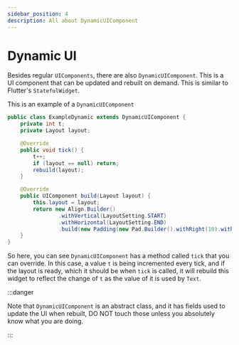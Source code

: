 ```yaml
---
sidebar_position: 4
description: All about DynamicUIComponent
---
```

# Dynamic UI

Besides regular `UIComponents`, there are also `DynamicUIComponent`. This is a UI component that can be updated and rebuilt on demand.
This is similar to Flutter's `StatefulWidget`.

This is an example of a `DynamicUIComponent`

```java
public class ExampleDynamic extends DynamicUIComponent {
    private int t;
    private Layout layout;

    @Override
    public void tick() {
        t++;
        if (layout == null) return;
        rebuild(layout);
    }

    @Override
    public UIComponent build(Layout layout) {
        this.layout = layout;
        return new Align.Builder()
                .withVertical(LayoutSetting.START)
                .withHorizontal(LayoutSetting.END)
                .build(new Padding(new Pad.Builder().withRight(10).withTop(10).build(), new Text.Builder(String.valueOf(t))));
    }
}
```

So here, you can see `DynamicUIComponent` has a method called `tick` that you can override. In this case, a value `t` is being incremented
every tick, and if the layout is ready, which it should be when `tick` is called, it will rebuild this widget to reflect the change of 
`t` as the value of it is used by `Text`.

:::danger

Note that `DynamicUIComponent` is an abstract class, and it has fields used to update the UI when rebuilt, DO NOT touch those unless
you absolutely know what you are doing.

:::

